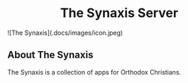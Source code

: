 <h1 align="center">The Synaxis Server</h1>
![The Synaxis](.docs/images/icon.jpeg)

## About The Synaxis
The Synaxis is a collection of apps for Orthodox Christians.
